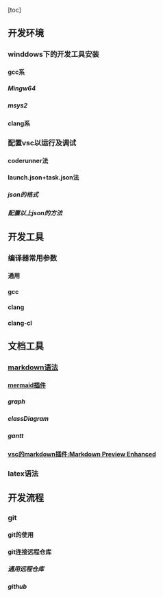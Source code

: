 [toc]

## 开发环境

### winddows下的开发工具安装

#### gcc系

##### Mingw64

##### msys2

#### clang系

### 配置vsc以运行及调试

#### coderunner法
#### launch.json+task.json法
##### json的格式
##### 配置以上json的方法

## 开发工具

### 编译器常用参数

#### 通用

#### gcc


#### clang

#### clang-cl

## 文档工具

### [markdown语法](https://www.runoob.com/markdown/md-tutorial.html)

#### [mermaid插件](https://mermaid-js.github.io/mermaid/#/)

##### graph

##### classDiagram

##### gantt

#### [vsc的markdown插件:Markdown Preview Enhanced](https://shd101wyy.github.io/markdown-preview-enhanced/#/zh-cn/)

### latex语法

## 开发流程

### git

#### git的使用

#### git连接远程仓库

##### 通用远程仓库

##### github
